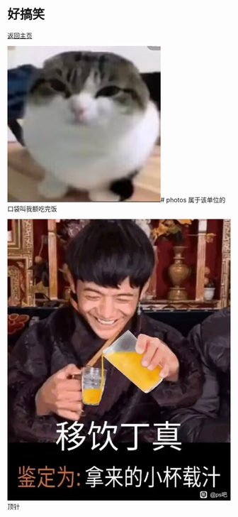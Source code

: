 <style>@import url(/assets/main.css)</style>

# 好搞笑

[返回主页](README.md)

![0D868DC64139A6D858C17B994860933E](/assets/0D868DC64139A6D858C17B994860933E.jpg)# photos
属于该单位的口袋叫我额吃完饭

![6cd3614c6498d6afe5da6fbdde7cd4f4_0](/assets/6cd3614c6498d6afe5da6fbdde7cd4f4_0.jpg)
顶针